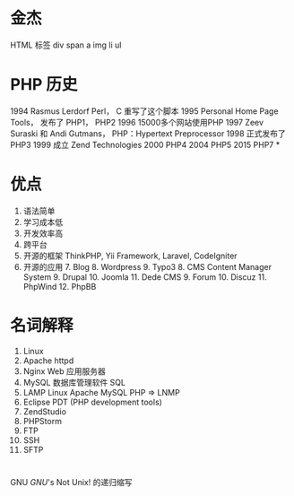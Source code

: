 #  金杰 

HTML 标签
div span a img li ul 


# PHP 历史 
1994 Rasmus Lerdorf   Perl， C 重写了这个脚本
1995 Personal Home Page Tools， 发布了 PHP1， PHP2
1996 15000多个网站使用PHP
1997 Zeev Suraski 和 Andi Gutmans， PHP：Hypertext Preprocessor 
1998 正式发布了PHP3
1999 成立 Zend Technologies 
2000 PHP4
2004 PHP5
2015 PHP7 *

# 优点
1. 语法简单
2. 学习成本低
3. 开发效率高
4. 跨平台
5. 开源的框架 ThinkPHP, Yii Framework, Laravel, CodeIgniter
6. 开源的应用
	7. Blog
		8. Wordpress
		9. Typo3
	8. CMS Content Manager System
		9. Drupal
		10. Joomla
		11. Dede CMS
	9. Forum
		10. Discuz
		11. PhpWind
		12. PhpBB

# 名词解释
1. Linux
2. Apache httpd
3. Nginx  Web 应用服务器
4. MySQL 数据库管理软件 	SQL
5. LAMP Linux Apache MySQL PHP  =>  LNMP
6. Eclipse PDT (PHP development tools)
7. ZendStudio
8. PHPStorm
9. FTP
10. SSH
11. SFTP   
		 




# 
GNU 
_GNU_'s Not Unix! 的递归缩写

<!--stackedit_data:
eyJoaXN0b3J5IjpbMjY4NTMyMzk0LDE3OTg2MjIxMTJdfQ==
-->
